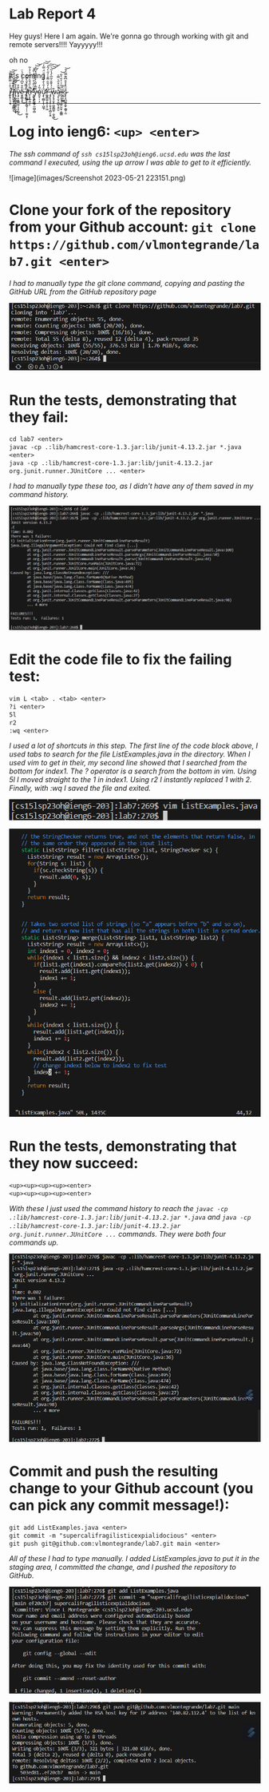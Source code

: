 # Lab Report 4

Hey guys! Here I am again. We're gonna go through working with git and remote servers!!!! Yayyyyy!!! 

oh no

it's coming


ḭ̸̢̛̛̟̦͉̞͉͑̄̇͗̿̏͌̎̎̕͝͠ ̶̹̖͗͐̒͊͝͠ľ̸̨̨̲͖̭͓͎͈͇̻̯́̔̌̍̌̂̈́͐̇͜ḯ̵̢̡̲̘̻̥̯̲̭̹̼͙͓̾̏́̈́͆v̴̧̡̝̮͚͇̰̹͎͓̦̲͈̏͒͒͜e̷̮̥̳̝͓̽̎͒͒͆́̔͐̈́̍̈͘͜ ̶̥̣̭͛͗̅̆͜ȋ̸͙̥̻̲̞͕̗̳̘̦̹̜̼̼̝͕̀̊̇̽̑̀͌̂̕ń̶̥̩̟̲̖͍̬̌̀̋́̌̀̈́͊̉̓͐͂̚̕ͅ ̷̛̞̫͙͙̗̫͈̄̽̈͛̑͛̆̈́̊̒̀̂̕͝y̵̤͎͍̫̯̺̗̫̫̺̦̻͌͂͛̌̑̇̽͐̌͂͗̌͆̊͝͝ó̴͈̬̠̦̣̗̃̒͘ư̷̧̢̛͚̻͎̥̩̺̲̘̎̓̐̀̊͋̉̉̎̈́̿̓̕͠͝r̶͚̬̻͚̩͍̠͓̦͖͆͐̒̎̏̇̅͊͐̒̋̀́̂͘͠͠ ̶̡̡̢̖̘̟̹̱̠̥̩̻̙̞̱̋͗̉̌̄̆̍͂̅̀́̾͂͝͝͝w̷̨̡̝̘̯͓̜͖͍̳̰̜̣̫͎̻͒͜ą̷̨̨̮̜͈̻̖̝͈̮͐̄̑̈̊̋͛̿̍̚ḽ̵̩̝̘̘͕͖̠̰̮̥̦͇̳̒̄͑͑̒̋͛͋͝l̴͙̲̞̣̲̳̀̊s̴̢̢̟̪̫̰̝̰̙̯̲͍̩̰̎̈̏̽̊̐͆͌̿̈́̄͝

---

# Log into ieng6: `<up> <enter>` 

*The ssh command of `ssh cs15lsp23oh@ieng6.ucsd.edu` was the last command I executed, using the up arrow I was able to get to it efficiently.*


![image](images/Screenshot 2023-05-21 223151.png)
  
# Clone your fork of the repository from your Github account: `git clone https://github.com/vlmontegrande/lab7.git <enter>`

*I had to manually type the git clone command, copying and pasting the GitHub URL from the GitHub repository page*


![image](https://github.com/vlmontegrande/cse15l-lab-reports/blob/380ff8a23c05f9f4fe2d5c04d1a7b31b2f218ad2/images/REPORT.png)

# Run the tests, demonstrating that they fail:
```
cd lab7 <enter>
javac -cp .:lib/hamcrest-core-1.3.jar:lib/junit-4.13.2.jar *.java <enter>
java -cp .:lib/hamcrest-core-1.3.jar:lib/junit-4.13.2.jar org.junit.runner.JUnitCore ... <enter>
```

*I had to manually type these too, as I didn't have any of them saved in my command history.*


![image](https://github.com/vlmontegrande/cse15l-lab-reports/blob/878993126c941e4a5e3a4063b8b20179beae94be/images/Screenshot%202023-05-21%20224959.png)

# Edit the code file to fix the failing test:
```
vim L <tab> . <tab> <enter>
?i <enter>
5l
r2
:wq <enter>
```

*I used a lot of shortcuts in this step. The first line of the code block above, I used tabs to search for the file ListExamples.java in the directory. When I used vim to get in their, my second line showed that I searched from the bottom for index1. The ? operator is a search from the bottom in vim.*
*Using 5l I moved straight to the 1 in index1. Using r2 I instantly replaced 1 with 2. Finally, with :wq I saved the file and exited.*


![image](https://github.com/vlmontegrande/cse15l-lab-reports/blob/6d1675fc6891f6e275140f85e8fdb5766f1d2788/images/Screenshot%202023-05-21%20230506.png)


![image](https://github.com/vlmontegrande/cse15l-lab-reports/blob/6d1675fc6891f6e275140f85e8fdb5766f1d2788/images/Screenshot%202023-05-21%20230519.png)


# Run the tests, demonstrating that they now succeed:
```
<up><up><up><up><enter>
<up><up><up><up><enter>
```


*With these I just used the command history to reach the `javac -cp .:lib/hamcrest-core-1.3.jar:lib/junit-4.13.2.jar *.java` and `java -cp .:lib/hamcrest-core-1.3.jar:lib/junit-4.13.2.jar org.junit.runner.JUnitCore ...` commands. They were both four commands up.*


![image](https://github.com/vlmontegrande/cse15l-lab-reports/blob/c7990f235e5417b3b22b7cb1f748221b864217f3/images/Screenshot%202023-05-21%20230831.png)


# Commit and push the resulting change to your Github account (you can pick any commit message!):
```
git add ListExamples.java <enter>
git commit -m "supercalifragilisticexpialidocious" <enter>
git push git@github.com:vlmontegrande/lab7.git main <enter>
```


*All of these I had to type manually. I added ListExamples.java to put it in the staging area, I committed the change, and I pushed the repository to GitHub.*


![image](https://github.com/vlmontegrande/cse15l-lab-reports/blob/3822b971e2bcad9dfbec57e23edd6ffed7f3092d/images/Screenshot%202023-05-21%20231719.png)


![image](https://github.com/vlmontegrande/cse15l-lab-reports/blob/3822b971e2bcad9dfbec57e23edd6ffed7f3092d/images/Screenshot%202023-05-21%20233421.png)

